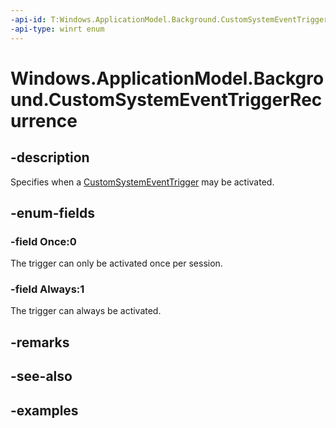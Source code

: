 ```yaml
---
-api-id: T:Windows.ApplicationModel.Background.CustomSystemEventTriggerRecurrence
-api-type: winrt enum
---
```


<!-- Enumeration syntax.
public enum CustomSystemEventTriggerRecurrence : int
-->

# Windows.ApplicationModel.Background.CustomSystemEventTriggerRecurrence

## -description
Specifies when a [CustomSystemEventTrigger](customsystemeventtrigger.md) may be activated.

## -enum-fields
### -field Once:0
The trigger can only be activated once per session.

### -field Always:1
The trigger can always be activated.

## -remarks

## -see-also

## -examples
